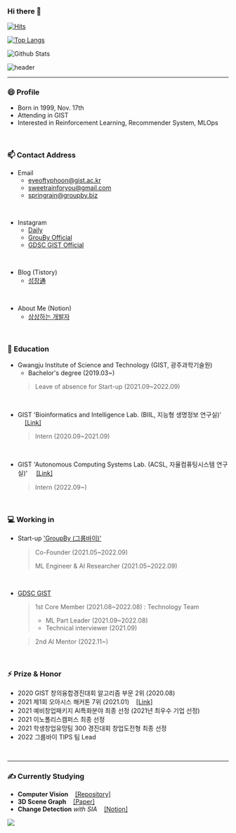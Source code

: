 ### Hi there 👋
[![Hits](https://hits.seeyoufarm.com/api/count/incr/badge.svg?url=https%3A%2F%2Fgithub.com%2FKangbeenKo&count_bg=%23C5CDFF&title_bg=%236DF560&icon=&icon_color=%23FFFFFF&title=hits&edge_flat=false)](https://hits.seeyoufarm.com)

<!--
![your id](https://road-to-kaggle-grandmaster.vercel.app/api/simple/KangbeenKo)
![competition](https://road-to-kaggle-grandmaster.vercel.app/api/badges/subinium/competition)
![dataset](https://road-to-kaggle-grandmaster.vercel.app/api/badges/KangbeenKo/dataset)
![notebook](https://road-to-kaggle-grandmaster.vercel.app/api/badges/KangbeenKo/notebook)
![discussion](https://road-to-kaggle-grandmaster.vercel.app/api/badges/KangbeenKo/discussion)
-->

[![Top Langs](https://github-readme-stats.vercel.app/api/top-langs/?username=KevinTheRainmaker&&hide=jupyter%20notebook&layout=compact)](https://github.com/KevinTheRainmaker/github-readme-stats)

![Github Stats](https://github-readme-stats.vercel.app/api?username=KevinTheRainmaker&show_icons=true&theme=onedark)

![header](https://capsule-render.vercel.app/api?type=soft&color=auto&height=50&section=header&text=KevinTheRainmaker&fontSize=30&animation=twinkling)

----
### 😄 Profile
- Born in 1999, Nov. 17th
- Attending in GIST 
- Interested in Reinforcement Learning, Recommender System, MLOps
</br>

### 📫 Contact Address
- Email
  - eyeoftyphoon@gist.ac.kr
  - sweetrainforyou@gmail.com
  - springrain@groupby.biz
</br>

- Instagram
  - <a href = "https://www.instagram.com/lucete_lactea/">Daily</a>
  - <a href = "https://www.instagram.com/groupby_official/">GrouBy Official</a>
  - <a href = "https://www.instagram.com/gdsc_kr_gist/">GDSC GIST Official</a>
</br>


- Blog (Tistory)
  - <a href = "https://kevin-rain.tistory.com/">성장通</a>
</br>


- About Me (Notion)
  - <a href ='https://hallowed-quokka-505.notion.site/Kevin-2b4a7e41b1f84a728449afa8bfa77ba3'>상상하는 개발자</a>
<br>


### 🔭 Education
- Gwangju Institute of Science and Technology (GIST, 광주과학기술원)
  - Bachelor's degree (2019.03~)
  > Leave of absence for Start-up (2021.09~2022.09)  

</br>

- GIST 'Bioinformatics and Intelligence Lab. (BIIL, 지능형 생명정보 연구실)' &nbsp;&nbsp;&nbsp;&nbsp;<a href = "https://www.biil-gist.net/">[Link]</a>
  > Intern (2020.09~2021.09)

</br>

- GIST 'Autonomous Computing Systems Lab. (ACSL, 자율컴퓨팅시스템 연구실)' &nbsp;&nbsp;&nbsp;&nbsp;<a href = "https://uehwan.github.io/">[Link]</a>
  > Intern (2022.09~)
  
</br>

### 💻 Working in

- Start-up <a href='https://groupby.oopy.io/'>'GroupBy (그룹바이)'</a>

  > Co-Founder (2021.05~2022.09)
  > 
  > ML Engineer & AI Researcher (2021.05~2022.09)
</br>

- <a href = "https://gdsc.community.dev/gwangju-institute-of-science-and-technology/">GDSC GIST</a>

  > 1st Core Member (2021.08~2022.08) : Technology Team
    > - ML Part Leader (2021.09~2022.08)
    > - Technical interviewer (2021.09)


  > 2nd AI Mentor (2022.11~)

</br>


### ⚡ Prize & Honor
- 2020 GIST 창의융합경진대회 알고리즘 부문 2위 (2020.08)
- 2021 제1회 오아시스 해커톤 7위 (2021.01)&nbsp;&nbsp;&nbsp;&nbsp;<a href = "https://www.notion.so/BugBug-B5-566195bdb1d7488e98b479a41589b3a8">[Link]</a>
- 2021 예비창업패키지 AI특화분야 최종 선정 (2021년 최우수 기업 선정)
- 2021 이노폴리스캠퍼스 최종 선정
- 2021 학생창업유망팀 300 경진대회 창업도전형 최종 선정
- 2022 그룹바이 TIPS 팀 Lead
</br>


----

### ✍ Currently Studying
- **Computer Vision**&nbsp;&nbsp;&nbsp;&nbsp;<a href = 'https://github.com/KevinTheRainmaker/ML_DL_Basics/tree/master/ComputerVision'>[Repository]</a>
- **3D Scene Graph**&nbsp;&nbsp;&nbsp;&nbsp;<a href = 'https://ieeexplore.ieee.org/abstract/document/8796400'>[Paper]</a>
- **Change Detection** *with SIA*&nbsp;&nbsp;&nbsp;&nbsp;<a href=''>[Notion]</a>

<!-- 
- **Recommendation Algorithms**&nbsp;&nbsp;&nbsp;&nbsp;<a href = "https://kevin-rain.tistory.com/category/ML%26DL/%EC%B6%94%EC%B2%9C%EC%8B%9C%EC%8A%A4%ED%85%9C">[Link]</a>
- **Machine Learning Basics**&nbsp;&nbsp;&nbsp;&nbsp;<a href = "https://kevin-rain.tistory.com/category/ML%26DL/%EB%A8%B8%EC%8B%A0%EB%9F%AC%EB%8B%9D%20%EB%94%A5%EB%9F%AC%EB%8B%9D%20%EC%9D%B4%EB%A1%A0">[Link]</a>
- **OS**&nbsp;&nbsp;&nbsp;&nbsp;<a href = "https://kevin-rain.tistory.com/category/%EC%BB%B4%ED%93%A8%ED%84%B0%20%EA%B3%B5%ED%95%99%20%EA%B8%B0%EB%B3%B8/%EC%9A%B4%EC%98%81%EC%B2%B4%EC%A0%9C%20%28OS%29">[Link]</a>
- **Graph Data**&nbsp;&nbsp;&nbsp;&nbsp;<a href='https://kevin-rain.tistory.com/category/ML%26DL/%EA%B7%B8%EB%9E%98%ED%94%84%20%EB%8D%B0%EC%9D%B4%ED%84%B0'>[Link]</a>
- **Cloud based Data Engineering**
- Paper Review: **Semantic Segmentation**&nbsp;&nbsp;&nbsp;&nbsp;<a href='https://kevin-rain.tistory.com/category/ML%26DL/%EB%85%BC%EB%AC%B8%20%EB%A6%AC%EB%B7%B0'>[Link]</a>
- **Reinforcement Learning**&nbsp;&nbsp;&nbsp;&nbsp;<a href='https://kevin-rain.tistory.com/category/ML%26DL/%EA%B0%95%ED%99%94%ED%95%99%EC%8A%B5'>[Link]</a>
- **GNN**&nbsp;&nbsp;&nbsp;&nbsp;<a href="https://github.com/KevinTheRainmaker/ML_DL_Basics/tree/master/GNN_Study">[Repo]</a>
- **MLOps**&nbsp;&nbsp;&nbsp;&nbsp;<a href = "https://kevin-rain.tistory.com/category/MLOps">[Link]</a>&nbsp;&nbsp;<a href = "https://github.com/KevinTheRainmaker/MLOps">[Repo]</a>
- **Web Crawling**&nbsp;&nbsp;&nbsp;&nbsp;<a href="https://github.com/KevinTheRainmaker/Web_Crawling_and_Data_Analysis">[Repo]</a>
- **NLP**&nbsp;&nbsp;&nbsp;&nbsp;<a href="https://github.com/GDSC-GIST/AI-ML_Team_5">[Repo]</a>
- **Data Analysis & Kaggle Tutorial**&nbsp;&nbsp;&nbsp;&nbsp;<a href = "https://github.com/KevinTheRainmaker/Kaggle_Novice_to_GrandMaster">[Repo]</a>
- **Data Structure & Algorithms**&nbsp;&nbsp;&nbsp;&nbsp;<a href = "https://kevin-rain.tistory.com/category/Data%20Structure">[Link]</a>&nbsp;&nbsp;<a href = "https://github.com/KevinTheRainmaker/DataStructure">[Repo]</a>
- **Paper review**&nbsp;&nbsp;&nbsp;&nbsp;<a href = "https://github.com/KevinTheRainmaker/Paper_Review">[Repo]</a>
- **Django Framework**&nbsp;&nbsp;&nbsp;&nbsp;<a href = "https://github.com/KevinTheRainmaker/Django_Study">[Repo]</a>
- **Coding Test**&nbsp;&nbsp;&nbsp;&nbsp;<a href = "https://programmers.co.kr/learn/challenges">[Link]</a>&nbsp;&nbsp;<a href = "https://github.com/KevinTheRainmaker/CodingTest">[Repo]</a>
-->

<!---
### 📚 Books Currently Reading
- Do it! 딥러닝 교과서, 윤성진 저, 이지스퍼블리싱 (56/394)&nbsp;&nbsp;(Last Update: 22.05.13)
- 파이썬과 케라스로 배우는 강화학습, 이웅원 외 4인 저, 위키북스 (104/345)&nbsp;&nbsp;&nbsp;&nbsp;<a href = "https://kevin-rain.tistory.com/category/ML%26DL/Reinforcement%20Learning">[Link]</a>&nbsp;&nbsp;(Last Update: 22.05.20)
- The Practitioner's Guide to Graph Data, 데니즈 고즈넬/마티아스 브뢰헬러 저, O'Reilly (90/442)&nbsp;&nbsp;&nbsp;&nbsp;(Last Update: 22.06.02)
- 밑바닥부터 시작하는 딥러닝 3, 사이토 고키 저, O'Reilly (49/520)&nbsp;&nbsp;&nbsp;&nbsp;(Last Update: 22.06.05)
- 열혈 자료구조, 윤성우 저, 오렌지미디어 (238/600)&nbsp;&nbsp;&nbsp;&nbsp;<a href = "https://kevin-rain.tistory.com/category/Data%20Structure%20%26%20Algorithms">[Link]</a>&nbsp;&nbsp;<a href = "https://github.com/KevinTheRainmaker/DataStructure">[Repo]</a>&nbsp;&nbsp;(Last Update: 21.12.14)
- 살아 움직이는 머신러닝 파이프라인 설계, 하네스 하프케 외 1인 저, O'REILLY (162/414)&nbsp;&nbsp;&nbsp;&nbsp;<a href = "https://kevin-rain.tistory.com/category/MLOps">[Link]</a>&nbsp;&nbsp;(Last Update: 22.01.26)
- 한 줄씩 따라 해보는 파이토치 딥러닝 프로젝트 모음집, 이경택 외 8인 저, 비제이퍼블릭 (42/360)&nbsp;&nbsp;&nbsp;&nbsp;<a href = "https://github.com/KevinTheRainmaker/Pytorch_Projects">[Repo]</a>&nbsp;&nbsp;(Last Update: 21.10.12)
- 웹 크롤링과 데이터 분석 with 파이썬, 장철원 저, 프로그래밍 인사이트 (102/293)&nbsp;&nbsp;&nbsp;&nbsp;<a href = "https://github.com/KevinTheRainmaker/Web_Crawling_and_Data_Analysis">[Repo]</a>&nbsp;&nbsp;(Last Update: 22.02.03)
- 머신러닝 교과서 with 파이썬, 사이킷런, 텐서플로, 세바스찬 라시카 외 1인 저, 길벗 (64/609)&nbsp;&nbsp;&nbsp;&nbsp;<a href = "https://github.com/KevinTheRainmaker/ML_DL_Basics/ML_TextBook_SKTF">[Repo]</a>&nbsp;&nbsp;(Last Update: None)
- Coding The Matrix, 필립 클라인 저, 루비페이퍼 (--/588)&nbsp;&nbsp;&nbsp;&nbsp;<a href = "https://github.com/KevinTheRainmaker/Coding_Mathematics/tree/master/Coding%20The%20Matrix">[Repo]</a>
- 파이썬 머신러닝 완벽 가이드, 권철민 저, 위키북스 (117/625)&nbsp;&nbsp;&nbsp;&nbsp;<a href = "https://github.com/KevinTheRainmaker/ML_DL_Basics/ML_Guide">[Repo]</a>&nbsp;&nbsp;(Last Update: None)
- 처음 시작하는 딥러닝, 세스 와이드먼 저, 한빛미디어 (--/273)&nbsp;&nbsp;&nbsp;&nbsp;<a href = "https://github.com/KevinTheRainmaker/ML_DL_Basics/DL_from_Scratch">[Repo]</a>&nbsp;&nbsp;(Last Update: None)-->

<!--
### ✒ Lectures to Study
- 패스트캠퍼스: 머신러닝과 데이터분석 A-Z&nbsp;&nbsp;&nbsp;&nbsp;<a href = "https://www.fastcampus.co.kr/data_online_dataadv">[Lecture]</a>&nbsp;&nbsp;<a href = "https://kevin-rain.tistory.com/category/%EB%A8%B8%EC%8B%A0%EB%9F%AC%EB%8B%9D%20%EB%94%A5%EB%9F%AC%EB%8B%9D">[Link]</a>
- 패스트캠퍼스: 딥러닝/인공지능&nbsp;&nbsp;&nbsp;&nbsp;<a href = "https://www.fastcampus.co.kr/data_online_deep">[Lecture]</a>&nbsp;&nbsp;
- 패스트캠퍼스: 모델 성능 개선으로 익히는 강화학습 A-Z&nbsp;&nbsp;&nbsp;&nbsp;<a href = "https://www.fastcampus.co.kr/data_online_rein">[Lecture]</a>&nbsp;&nbsp;<a href = "https://www.notion.so/f387345c41b842728265dbd3640a5df6?v=13065f24cabd4d21bd5a2edd2b818682">[Link]</a>&nbsp;&nbsp;<a href = "https://github.com/KevinTheRainmaker/Reinforcement_Learning_AtoZ">[Repo]</a>
- 패스트캠퍼스: 딥러닝을 활용한 추천시스템 구현 올인원 패키지 Online.&nbsp;&nbsp;&nbsp;&nbsp;<a href = "https://fastcampus.co.kr/data_online_rs">[Lecture]</a>&nbsp;&nbsp;<a href = "https://github.com/KevinTheRainmaker/Recommendation_Algorithms/tree/main/colab/fastcampus">[Repo]</a>
- 패스트캠퍼스: 머신러닝 서비스 구축을 위한 실전 MLOps 올인원 패키지 Online.&nbsp;&nbsp;&nbsp;&nbsp;<a href = "https://fastcampus.co.kr/data_online_mlops">[Lecture]</a>&nbsp;&nbsp;<a href = "https://github.com/KevinTheRainmaker/Data_and_Model_Management">[Repo]</a>
- The RED : 현실 데이터를 활용한 추천시스템 구현 A to Z by 번개장터 CTO 이동주&nbsp;&nbsp;&nbsp;&nbsp;<a href = "https://fastcampus.co.kr/data_red_ldj">[Lecture]</a>
- UDEMY: 머신 러닝 & AI 로 추천 시스템 구축하기&nbsp;&nbsp;&nbsp;&nbsp;<a href = "https://www.udemy.com/course/best-recommender-system/">[Lecture]</a>&nbsp;&nbsp;<a href = "https://github.com/KevinTheRainmaker/Recommendation_Algorithms/tree/main/colab/fastcampus">[Repo]</a>
- UDEMY: AI 만들기 : 강화학습과 인공신경망 완전 정복&nbsp;&nbsp;&nbsp;&nbsp;<a href = "https://www.udemy.com/course/best-ai-17-hours/">[Lecture]</a>
-->

<!--
**KangbeenKo/KangbeenKo** is a ✨ _special_ ✨ repository because its `README.md` (this file) appears on your GitHub profile.
Here are some ideas to get you started:

- 🔭 I’m currently working on ...
- 🌱 I’m currently learning ...
- 👯 I’m looking to collaborate on ...
- 🤔 I’m looking for help with ...
- 💬 Ask me about ...
- 📫 How to reach me: ...
- 😄 Pronouns: ...
- ⚡ Fun fact: ...
-->

<!--[![KevinTheRainmaker's wakatime stats](https://github-readme-stats.vercel.app/api/wakatime?username=KevinTheRainmaker)](https://wakatime.com/@KevinTheRainmaker)-->

<a href="https://opgc.me/#/users/KevinTheRainmaker" target="_blank"><img src="https://api.opgc.me/githubs/users/KevinTheRainmaker/tag/?theme=basic" /></a>
